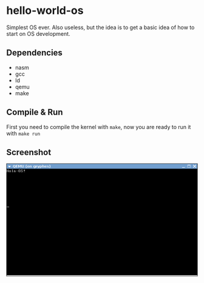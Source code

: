 hello-world-os
==============

Simplest OS ever.
Also useless, but the idea is to get a basic idea of how to start on OS development.


Dependencies
------------

* nasm
* gcc
* ld
* qemu
* make


Compile & Run
-------------

First you need to compile the kernel with `make`, now you are ready to run it with `make run`



Screenshot
----------

![ScreenShot](/screenshot.png)

